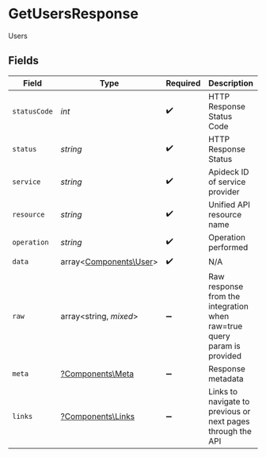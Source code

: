 # GetUsersResponse

Users


## Fields

| Field                                                                   | Type                                                                    | Required                                                                | Description                                                             | Example                                                                 |
| ----------------------------------------------------------------------- | ----------------------------------------------------------------------- | ----------------------------------------------------------------------- | ----------------------------------------------------------------------- | ----------------------------------------------------------------------- |
| `statusCode`                                                            | *int*                                                                   | :heavy_check_mark:                                                      | HTTP Response Status Code                                               | 200                                                                     |
| `status`                                                                | *string*                                                                | :heavy_check_mark:                                                      | HTTP Response Status                                                    | OK                                                                      |
| `service`                                                               | *string*                                                                | :heavy_check_mark:                                                      | Apideck ID of service provider                                          | zoho-crm                                                                |
| `resource`                                                              | *string*                                                                | :heavy_check_mark:                                                      | Unified API resource name                                               | users                                                                   |
| `operation`                                                             | *string*                                                                | :heavy_check_mark:                                                      | Operation performed                                                     | all                                                                     |
| `data`                                                                  | array<[Components\User](../../Models/Components/User.md)>               | :heavy_check_mark:                                                      | N/A                                                                     |                                                                         |
| `raw`                                                                   | array<string, *mixed*>                                                  | :heavy_minus_sign:                                                      | Raw response from the integration when raw=true query param is provided |                                                                         |
| `meta`                                                                  | [?Components\Meta](../../Models/Components/Meta.md)                     | :heavy_minus_sign:                                                      | Response metadata                                                       |                                                                         |
| `links`                                                                 | [?Components\Links](../../Models/Components/Links.md)                   | :heavy_minus_sign:                                                      | Links to navigate to previous or next pages through the API             |                                                                         |